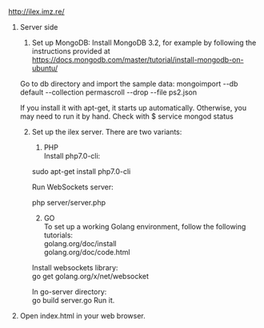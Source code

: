 http://ilex.imz.re/

1. Server side
	1. Set up MongoDB:
	Install MongoDB 3.2, for example by following the instructions provided at
	https://docs.mongodb.com/master/tutorial/install-mongodb-on-ubuntu/

	Go to db directory and import the sample data:
	mongoimport --db default --collection permascroll --drop --file ps2.json

	If you install it with apt-get, it starts up automatically. Otherwise, you
		may need to run it by hand. Check with
		$ service mongod status

	2. Set up the ilex server. There are two variants:
		1. PHP  
		Install php7.0-cli:
	
		sudo apt-get install php7.0-cli
	
		Run WebSockets server:
	
		php server/server.php
	
		2. GO  
		To set up a working Golang environment, follow the following tutorials:  
		golang.org/doc/install  
		golang.org/doc/code.html  
	
		Install websockets library:  
		go get golang.org/x/net/websocket
	
		In go-server directory:  
		go build server.go 
		Run it.
2. Open index.html in your web browser.
